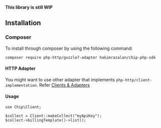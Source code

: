 **This library is still WIP**

## Installation

### Composer

To install through composer by using the following command:

    composer require php-http/guzzle7-adapter hakimrazalan/chip-php-sdk

#### HTTP Adapter

You might want to use other adapter that implements `php-http/client-implementation`. Refer [Clients & Adapters](http://docs.php-http.org/en/latest/clients.html)

#### Usage

```
use Chip\Client;

$collect = Client::makeCollect("myApiKey");
$collect->billingTemplate()->list();
```